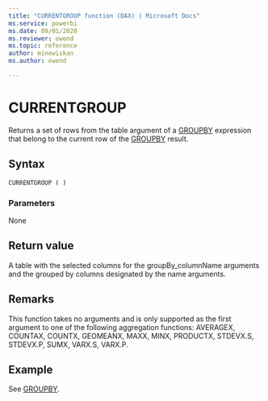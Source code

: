 ```yaml
---
title: "CURRENTGROUP function (DAX) | Microsoft Docs"
ms.service: powerbi 
ms.date: 09/01/2020
ms.reviewer: owend
ms.topic: reference
author: minewiskan
ms.author: owend

---
```

# CURRENTGROUP

Returns a set of rows from the table argument of a [GROUPBY](groupby-function-dax.md) expression that belong to the current row of the [GROUPBY](groupby-function-dax.md) result.

## Syntax  
  
```dax
CURRENTGROUP ( )
```
  
### Parameters  
  
None
  
## Return value

A table with the selected columns for the groupBy_columnName arguments and the grouped by columns designated by the name arguments.  
  
## Remarks

This function takes no arguments and is only supported as the first argument to one of the following aggregation functions: AVERAGEX, COUNTAX, COUNTX, GEOMEANX, MAXX, MINX, PRODUCTX, STDEVX.S, STDEVX.P, SUMX, VARX.S, VARX.P.
  
## Example

See [GROUPBY](groupby-function-dax.md).
